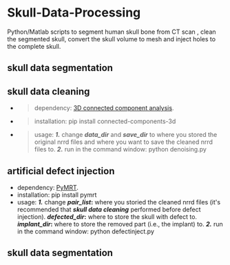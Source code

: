 # Skull-Data-Processing
Python/Matlab scripts to segment human skull bone from CT scan , clean the segmented skull, convert the skull volume to mesh and inject holes to the complete skull.

## skull data segmentation


## skull data cleaning
* >dependency:   [3D connected component analysis](https://pypi.org/project/connected-components-3d/).
* >installation:  pip install connected-components-3d
* >usage: **_1._** change  **_data_dir_** and **_save_dir_** to where you stored the original nrrd files and where you want to save the cleaned   nrrd files to. **_2._** run in the command window:  python denoising.py


## artificial defect injection
* dependency:   [PyMRT](https://pypi.org/project/pymrt/).
* installation:  pip install pymrt
* usage: **_1._**  change  **_pair_list_:** where you storied the cleaned nrrd files (it's recommended that **_skull data cleaning_** performed before defect injection). **_defected_dir_:**  where to store the skull with defect to. **_implant_dir_:**  where to store the removed part (i.e., the implant) to. **_2._** run in the command window:  python defectinject.py


## skull data segmentation







